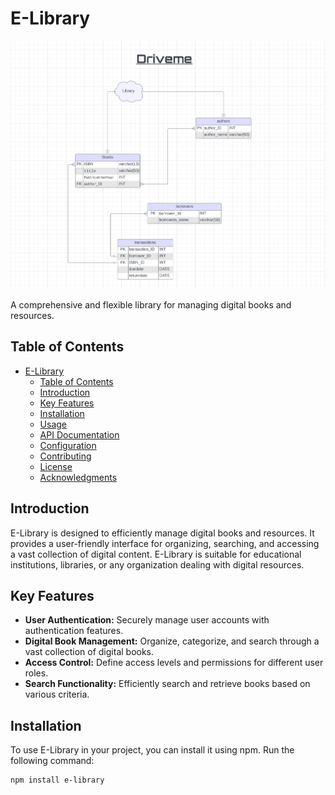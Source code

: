 # E-Library

![E-Library Screenshot](https://github.com/Al-Edrisy/Library_Entities/blob/main/Screen%20Shot%202024-01-01%20at%2012.05.37.png?raw=true)

A comprehensive and flexible library for managing digital books and resources.

## Table of Contents

- [E-Library](#e-library)
  - [Table of Contents](#table-of-contents)
  - [Introduction](#introduction)
  - [Key Features](#key-features)
  - [Installation](#installation)
  - [Usage](#usage)
  - [API Documentation](#api-documentation)
  - [Configuration](#configuration)
  - [Contributing](#contributing)
  - [License](#license)
  - [Acknowledgments](#acknowledgments)

## Introduction

E-Library is designed to efficiently manage digital books and resources. It provides a user-friendly interface for organizing, searching, and accessing a vast collection of digital content. E-Library is suitable for educational institutions, libraries, or any organization dealing with digital resources.

## Key Features

- **User Authentication:** Securely manage user accounts with authentication features.
- **Digital Book Management:** Organize, categorize, and search through a vast collection of digital books.
- **Access Control:** Define access levels and permissions for different user roles.
- **Search Functionality:** Efficiently search and retrieve books based on various criteria.

## Installation

To use E-Library in your project, you can install it using npm. Run the following command:

```bash
npm install e-library
